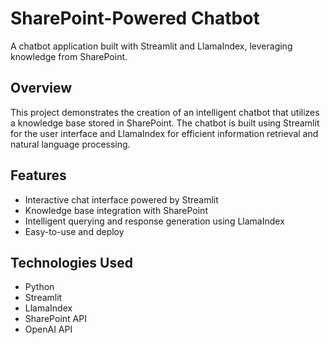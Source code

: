 # SharePoint-Powered Chatbot

A chatbot application built with Streamlit and LlamaIndex, leveraging knowledge from SharePoint.

## Overview

This project demonstrates the creation of an intelligent chatbot that utilizes a knowledge base stored in SharePoint. The chatbot is built using Streamlit for the user interface and LlamaIndex for efficient information retrieval and natural language processing.

## Features

- Interactive chat interface powered by Streamlit
- Knowledge base integration with SharePoint
- Intelligent querying and response generation using LlamaIndex
- Easy-to-use and deploy

## Technologies Used

- Python
- Streamlit
- LlamaIndex
- SharePoint API
- OpenAI API

